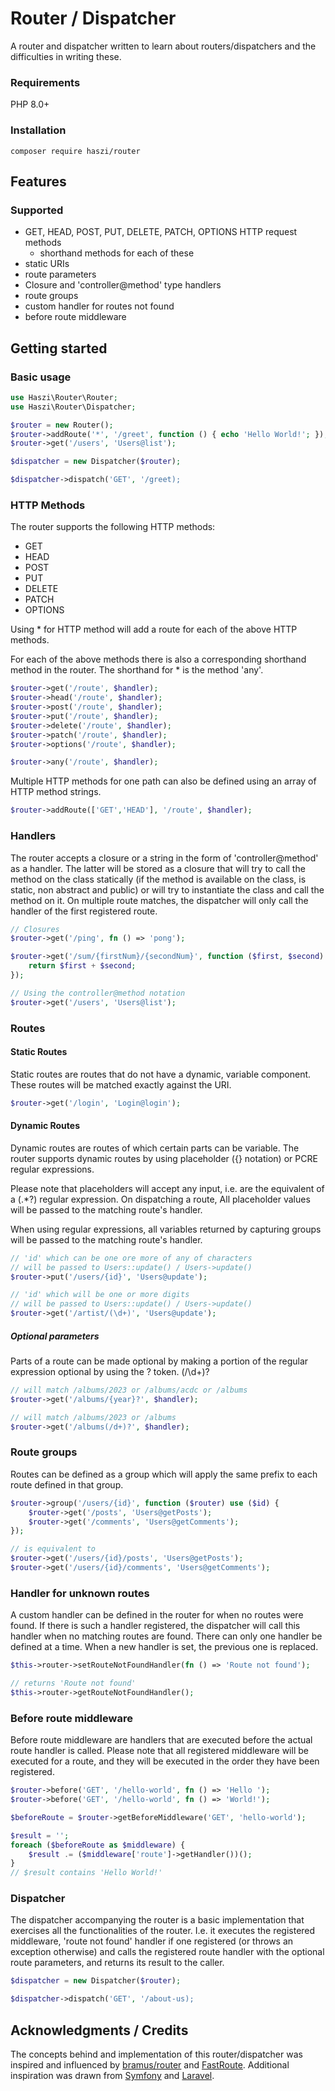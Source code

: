 # Router / Dispatcher

A router and dispatcher written to learn about routers/dispatchers and the difficulties in writing these.

### Requirements

PHP 8.0+

### Installation

```
composer require haszi/router
```

## Features

### Supported
 - GET, HEAD, POST, PUT, DELETE, PATCH, OPTIONS HTTP request methods
    - shorthand methods for each of these
 - static URIs
 - route parameters
 - Closure and 'controller@method' type handlers
 - route groups
 - custom handler for routes not found
 - before route middleware

## Getting started

### Basic usage

```php
use Haszi\Router\Router;
use Haszi\Router\Dispatcher;

$router = new Router();
$router->addRoute('*', '/greet', function () { echo 'Hello World!'; });
$router->get('/users', 'Users@list');

$dispatcher = new Dispatcher($router);

$dispatcher->dispatch('GET', '/greet);
```

### HTTP Methods

The router supports the following HTTP methods:
  - GET
  - HEAD
  - POST
  - PUT
  - DELETE
  - PATCH
  - OPTIONS

Using * for HTTP method will add a route for each of the above HTTP methods.

For each of the above methods there is also a corresponding shorthand method in the router. The shorthand for * is the method 'any'.

```php
$router->get('/route', $handler);
$router->head('/route', $handler);
$router->post('/route', $handler);
$router->put('/route', $handler);
$router->delete('/route', $handler);
$router->patch('/route', $handler);
$router->options('/route', $handler);

$router->any('/route', $handler);
```

Multiple HTTP methods for one path can also be defined using an array of HTTP method strings.

```php
$router->addRoute(['GET','HEAD'], '/route', $handler);
```

### Handlers

The router accepts a closure or a string in the form of 'controller@method' as a handler. The latter will be stored as a closure that will try to call the method on the class statically (if the method is available on the class, is static, non abstract and public) or will try to instantiate the class and call the method on it.
On multiple route matches, the dispatcher will only call the handler of the first registered route.

```php
// Closures
$router->get('/ping', fn () => 'pong');

$router->get('/sum/{firstNum}/{secondNum}', function ($first, $second) {
    return $first + $second;
});

// Using the controller@method notation
$router->get('/users', 'Users@list');
```

### Routes

#### Static Routes

Static routes are routes that do not have a dynamic, variable component. These routes will be matched exactly against the URI.

```php
$router->get('/login', 'Login@login');
```

#### Dynamic Routes

Dynamic routes are routes of which certain parts can be variable. The router supports dynamic routes by using placeholder ({} notation) or PCRE regular expressions.

Please note that placeholders will accept any input, i.e. are the equivalent of a (.*?) regular expression. On dispatching a route, All placeholder values will be passed to the matching route's handler.

When using regular expressions, all variables returned by capturing groups will be passed to the matching route's handler.

```php
// 'id' which can be one ore more of any of characters
// will be passed to Users::update() / Users->update()
$router->put('/users/{id}', 'Users@update');

// 'id' which will be one or more digits
// will be passed to Users::update() / Users->update()
$router->get('/artist/(\d+)', 'Users@update');
```

##### Optional parameters

Parts of a route can be made optional by making a portion of the regular expression optional by using the ? token.
(/\d+)?

```php
// will match /albums/2023 or /albums/acdc or /albums
$router->get('/albums/{year}?', $handler);

// will match /albums/2023 or /albums
$router->get('/albums(/d+)?', $handler);
```

### Route groups

Routes can be defined as a group which will apply the same prefix to each route defined in that group.

```php
$router->group('/users/{id}', function ($router) use ($id) {
    $router->get('/posts', 'Users@getPosts');
    $router->get('/comments', 'Users@getComments');
});

// is equivalent to
$router->get('/users/{id}/posts', 'Users@getPosts');
$router->get('/users/{id}/comments', 'Users@getComments');
```

### Handler for unknown routes

A custom handler can be defined in the router for when no routes were found. If there is such a handler registered, the dispatcher will call this handler when no matching routes are found.
There can only one handler be defined at a time. When a new handler is set, the previous one is replaced.

```php
$this->router->setRouteNotFoundHandler(fn () => 'Route not found');

// returns 'Route not found'
$this->router->getRouteNotFoundHandler();
```

### Before route middleware

Before route middleware are handlers that are executed before the actual route handler is called. Please note that all registered middleware will be executed for a route, and they will be executed in the order they have been registered.

```php
$router->before('GET', '/hello-world', fn () => 'Hello ');
$router->before('GET', '/hello-world', fn () => 'World!');

$beforeRoute = $router->getBeforeMiddleware('GET', 'hello-world');

$result = '';
foreach ($beforeRoute as $middleware) {
    $result .= ($middleware['route']->getHandler())();
}
// $result contains 'Hello World!'
```

### Dispatcher

The dispatcher accompanying the router is a basic implementation that exercises all the functionalities of the router. I.e. it executes the registered middleware, 'route not found' handler if one registered (or throws an exception otherwise) and calls the registered route handler with the optional route parameters, and returns its result to the caller.

```php
$dispatcher = new Dispatcher($router);

$dispatcher->dispatch('GET', '/about-us);
```

## Acknowledgments / Credits

The concepts behind and implementation of this router/dispatcher was inspired and influenced by [bramus/router](https://github.com/bramus/router) and [FastRoute](https://github.com/nikic/FastRoute). Additional inspiration was drawn from [Symfony](https://symfony.com/doc/current/routing.html) and [Laravel](https://laravel.com/docs/10.x/routing).